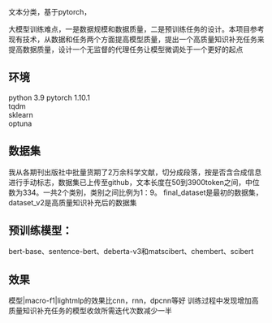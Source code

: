 文本分类，基于pytorch，

大模型训练难点，一是数据规模和数据质量，二是预训练任务的设计。本项目参考现有技术，从数据和任务两个方面提高模型质量，提出一个高质量知识补充任务来提高数据质量，设计一个无监督的代理任务让模型微调处于一个更好的起点


## 环境
python 3.9
pytorch 1.10.1  
tqdm  
sklearn  
optuna
## 数据集
我从各期刊出版社中批量货期了2万余科学文献，切分成段落，按是否含合成信息进行手动标志，数据集已上传至github，文本长度在50到3900token之间，中位数为334。一共2个类别，类别之间比例为1：9。
final_dataset是最初的数据集，dataset_v2是高质量知识补充后的数据集


## 预训练模型：
bert-base、sentence-bert、deberta-v3和matscibert、chembert、scibert

## 效果

模型|macro-f1|lightmlp的效果比cnn，rnn，dpcnn等好
训练过程中发现增加高质量知识补充任务的模型收敛所需迭代次数减少一半
